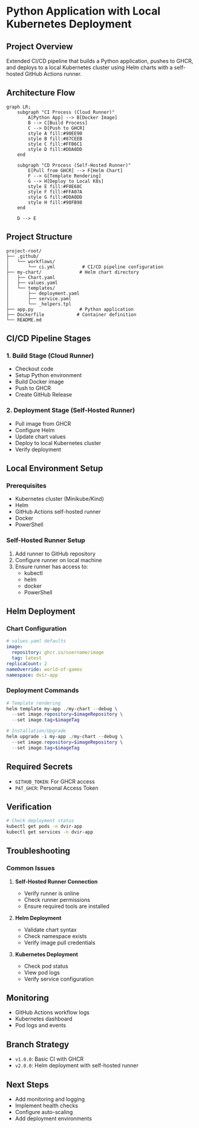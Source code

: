 # Python Application with Local Kubernetes Deployment

## Project Overview
Extended CI/CD pipeline that builds a Python application, pushes to GHCR, and deploys to a local Kubernetes cluster using Helm charts with a self-hosted GitHub Actions runner.

## Architecture Flow
```mermaid
graph LR;
    subgraph "CI Process (Cloud Runner)"
        A[Python App] --> B[Docker Image]
        B --> C[Build Process]
        C --> D[Push to GHCR]
        style A fill:#90EE90
        style B fill:#87CEEB
        style C fill:#FFB6C1
        style D fill:#DDA0DD
    end

    subgraph "CD Process (Self-Hosted Runner)"
        E[Pull from GHCR] --> F[Helm Chart]
        F --> G[Template Rendering]
        G --> H[Deploy to Local K8s]
        style E fill:#F0E68C
        style F fill:#FFA07A
        style G fill:#DDA0DD
        style H fill:#98FB98
    end

    D --> E
```

## Project Structure
```
project-root/
├── .github/
│   └── workflows/
│       └── ci.yml          # CI/CD pipeline configuration
├── my-chart/              # Helm chart directory
│   ├── Chart.yaml
│   ├── values.yaml
│   └── templates/
│       ├── deployment.yaml
│       ├── service.yaml
│       └── _helpers.tpl
├── app.py                 # Python application
├── Dockerfile            # Container definition
└── README.md
```

## CI/CD Pipeline Stages

### 1. Build Stage (Cloud Runner)
- Checkout code
- Setup Python environment
- Build Docker image
- Push to GHCR
- Create GitHub Release

### 2. Deployment Stage (Self-Hosted Runner)
- Pull image from GHCR
- Configure Helm
- Update chart values
- Deploy to local Kubernetes cluster
- Verify deployment

## Local Environment Setup

### Prerequisites
- Kubernetes cluster (Minikube/Kind)
- Helm
- GitHub Actions self-hosted runner
- Docker
- PowerShell

### Self-Hosted Runner Setup
1. Add runner to GitHub repository
2. Configure runner on local machine
3. Ensure runner has access to:
   - kubectl
   - helm
   - docker
   - PowerShell

## Helm Deployment

### Chart Configuration
```yaml
# values.yaml defaults
image:
  repository: ghcr.io/username/image
  tag: latest
replicaCount: 2
nameOverride: world-of-games
namespace: dvir-app
```

### Deployment Commands
```powershell
# Template rendering
helm template my-app ./my-chart --debug \
  --set image.repository=$imageRepository \
  --set image.tag=$imageTag

# Installation/Upgrade
helm upgrade -i my-app ./my-chart --debug \
  --set image.repository=$imageRepository \
  --set image.tag=$imageTag
```

## Required Secrets
- `GITHUB_TOKEN`: For GHCR access
- `PAT_GHCR`: Personal Access Token

## Verification
```bash
# Check deployment status
kubectl get pods -n dvir-app
kubectl get services -n dvir-app
```

## Troubleshooting

### Common Issues
1. **Self-Hosted Runner Connection**
   - Verify runner is online
   - Check runner permissions
   - Ensure required tools are installed

2. **Helm Deployment**
   - Validate chart syntax
   - Check namespace exists
   - Verify image pull credentials

3. **Kubernetes Deployment**
   - Check pod status
   - View pod logs
   - Verify service configuration

## Monitoring
- GitHub Actions workflow logs
- Kubernetes dashboard
- Pod logs and events

## Branch Strategy
- `v1.0.0`: Basic CI with GHCR
- `v2.0.0`: Helm deployment with self-hosted runner

## Next Steps
- Add monitoring and logging
- Implement health checks
- Configure auto-scaling
- Add deployment environments